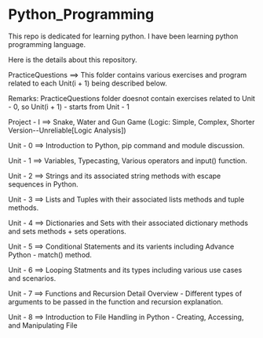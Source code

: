 # Python_Programming
This repo is dedicated for learning python. I have been learning python programming language. 

Here is the details about this repository. 

PracticeQuestions ==> This folder contains various exercises and program related to each Unit(i + 1) being described below.

Remarks: PracticeQuestions folder doesnot contain exercises related to Unit - 0, so Unit(i + 1) - starts from Unit - 1

Project - I ==> Snake, Water and Gun Game (Logic: Simple, Complex, Shorter Version--Unreliable[Logic Analysis])

Unit - 0 ==> Introduction to Python, pip command and module discussion. 

Unit - 1 ==> Variables, Typecasting, Various operators and input() function. 

Unit - 2 ==> Strings and its associated string methods with escape sequences in Python. 

Unit - 3 ==> Lists and Tuples with their associated lists methods and tuple methods. 

Unit - 4 ==> Dictionaries and Sets with their associated dictionary methods and sets methods + sets operations.

Unit - 5 ==> Conditional Statements and its varients including Advance Python - match() method. 

Unit - 6 ==> Looping Statments and its types including various use cases and scenarios. 

Unit - 7 ==> Functions and Recursion Detail Overview - Different types of arguments to be passed in the function and recursion explanation. 

Unit - 8 ==> Introduction to File Handling in Python - Creating, Accessing, and Manipulating File 
